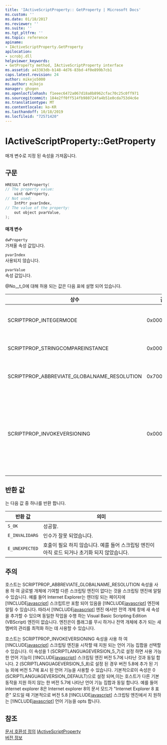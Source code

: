 ```yaml
---
title: 'IActiveScriptProperty:: GetProperty | Microsoft Docs'
ms.custom: ''
ms.date: 01/18/2017
ms.reviewer: ''
ms.suite: ''
ms.tgt_pltfrm: ''
ms.topic: reference
apiname:
- IActiveScriptProperty.GetProperty
apilocation:
- scrobj.dll
helpviewer_keywords:
- GetProperty method, IActiveScriptProperty interface
ms.assetid: a43383db-b148-4d76-83bd-4f0e899b7cb1
caps.latest.revision: 24
author: mikejo5000
ms.author: mikejo
manager: ghogen
ms.openlocfilehash: f1eeec6472a067d18a8b8962cfac70c25c0ff971
ms.sourcegitcommit: 184e2ff0ff514fb980724fa4b51e0cda753d4c6e
ms.translationtype: MT
ms.contentlocale: ko-KR
ms.lasthandoff: 10/18/2019
ms.locfileid: "72571420"
---
```

# <a name="iactivescriptpropertygetproperty"></a>IActiveScriptProperty::GetProperty
매개 변수로 지정 된 속성을 가져옵니다.  
  
## <a name="syntax"></a>구문  
  
```cpp
HRESULT GetProperty(  
// The property value:  
    uint dwProperty,    
// Not used:  
    IntPtr pvarIndex,    
// The value of the property:   
    out object pvarValue,    
);  
```  
  
#### <a name="parameters"></a>매개 변수  
 `dwProperty`  
 가져올 속성 값입니다.  
  
 `pvarIndex`  
 사용되지 않습니다.  
  
 `pvarValue`  
 속성 값입니다.  
  
 @No__t_0에 대해 허용 되는 값은 다음 표에 설명 되어 있습니다.  
  
|상수|값|의미|  
|--------------|-----------|-------------|  
|SCRIPTPROP_INTEGERMODE|0x00003000|스크립팅 엔진이 부동 소수점 모드가 아니라 정수 모드로 분할 되도록 합니다.|  
|SCRIPTPROP_STRINGCOMPAREINSTANCE|0x00003001|스크립팅 엔진의 string compare 함수를 바꿀 수 있습니다.|  
|SCRIPTPROP_ABBREVIATE_GLOBALNAME_RESOLUTION|0x70000002|전역 개체에 기여할 다른 스크립팅 엔진이 없다는 것을 스크립팅 엔진에 알립니다.|  
|SCRIPTPROP_INVOKEVERSIONING|0x00004000|@No__t_0 스크립팅 엔진에서 지원 되는 언어 기능 집합을 강제로 선택 하도록 합니다. @No__t_0 스크립팅 엔진에서 지 원하는 언어 기능의 기본 집합은 [!INCLUDE[javascript](../../javascript/includes/javascript-md.md)] scripting engine 버전 5.7에 표시 되는 언어 기능 집합과 동일 합니다.|  
  
## <a name="return-value"></a>반환 값  
 는 다음 값 중 하나를 반환 합니다.  
  
|반환 값|의미|  
|------------------|-------------|  
|`S_OK`|성공할.|  
|`E_INVALIDARG`|인수가 잘못 되었습니다.|  
|`E_UNEXPECTED`|호출이 필요 하지 않습니다. 예를 들어 스크립팅 엔진이 아직 로드 되거나 초기화 되지 않았습니다.|  
  
## <a name="remarks"></a>주의  
 호스트는 SCRIPTPROP_ABBREVIATE_GLOBALNAME_RESOLUTION 속성을 사용 하 여 글로벌 개체에 기여할 다른 스크립팅 엔진이 없다는 것을 스크립팅 엔진에 알릴 수 있습니다. 예를 들어 Internet Explorer는 렌더링 되는 페이지에 [!INCLUDE[javascript](../../javascript/includes/javascript-md.md)] 스크립트만 포함 되어 있음을 [!INCLUDE[javascript](../../javascript/includes/javascript-md.md)] 엔진에 알릴 수 있습니다. 따라서 [!INCLUDE[javascript](../../javascript/includes/javascript-md.md)] 엔진 에서만 전역 개체 창에 새 속성을 추가할 수 있으며 동일한 작업을 수행 하는 Visual Basic Scripting Edition (VBScript) 엔진이 없습니다. 엔진은이 플래그를 무시 하거나 전역 개체에 추가 되는 새 멤버의 관리를 최적화 하는 데 사용할 수 있습니다.  
  
 호스트는 SCRIPTPROP_INVOKEVERSIONING 속성을 사용 하 여 [!INCLUDE[javascript](../../javascript/includes/javascript-md.md)] 스크립팅 엔진을 시작할 때 지원 되는 언어 기능 집합을 선택할 수 있습니다. 이 속성을 1 (SCRIPTLANGUAGEVERSION_5_7)로 설정 하면 사용 가능한 언어 기능이 [!INCLUDE[javascript](../../javascript/includes/javascript-md.md)] 스크립팅 엔진 버전 5.7에 나타난 것과 동일 합니다. 2 (SCRIPTLANGUAGEVERSION_5_8)로 설정 된 경우 버전 5.8에 추가 된 기능 외에 버전 5.7에 표시 된 언어 기능을 사용할 수 있습니다. 기본적으로이 속성은 0 (SCRIPTLANGUAGEVERSION_DEFAULT)으로 설정 되며,이는 호스트가 다른 기본 동작을 지원 하지 않는 한 버전 5.7에 나타난 언어 기능 집합과 동일 합니다. 예를 들어 internet explorer 8은 Internet explorer 8의 문서 모드가 "Internet Explorer 8 표준" 모드일 때 기본적으로 버전 5.8 [!INCLUDE[javascript](../../javascript/includes/javascript-md.md)] 스크립팅 엔진에서 지 원하는 [!INCLUDE[javascript](../../javascript/includes/javascript-md.md)] 언어 기능을 opts 합니다.  
  
## <a name="see-also"></a>참조  
 [문서 호환성   정의](https://docs.microsoft.com/previous-versions/windows/internet-explorer/ie-developer/compatibility/cc288325(v=vs.85))  
 [IActiveScriptProperty](../../winscript/reference/iactivescriptproperty.md)    
 [버전 정보](../../javascript/reference/javascript-version-information.md)